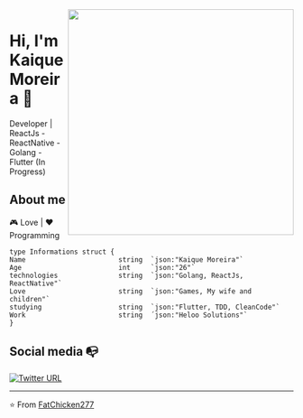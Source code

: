 <img align="right" width="400" height="400" src="https://media.giphy.com/media/dXX6XfRIsOWf6/giphy.gif">


# Hi, I'm Kaique Moreira :cookie:

Developer | ReactJs - ReactNative - Golang - Flutter (In Progress)

## About me 

 :video_game: Love | :heart: Programming
```
type Informations struct {
Name                       string  `json:"Kaique Moreira"`
Age                        int     `json:"26"`
technologies               string  `json:"Golang, ReactJs, ReactNative"`
Love                       string  `json:"Games, My wife and children"`
studying                   string  `json:"Flutter, TDD, CleanCode"`
Work                       string  ´json:"Heloo Solutions"`
}
```
## Social media :mailbox_with_no_mail:

[![Twitter URL](https://img.shields.io/twitter/url?color=%230072b1&label=connect&logo=linkedin&logoColor=%230072b1&style=flat-square&url=https%3A%2F%2Fwww.linkedin.com%2Fin%2Falejandro-ramirez-ciceros%2F)](https://www.linkedin.com/in/kaique-moreira-logstay/)


---
⭐️ From [FatChicken277](https://github.com/FatChicken277)
